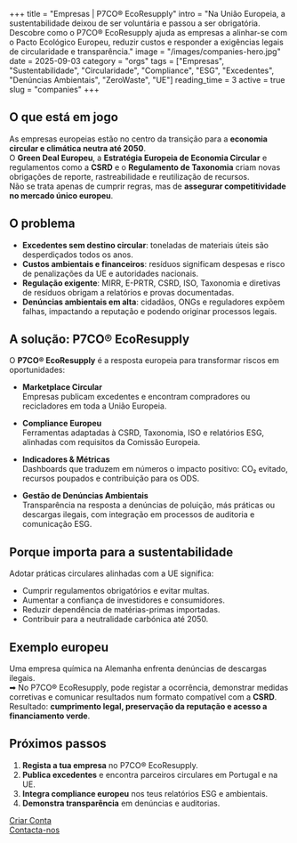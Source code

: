 +++
title = "Empresas | P7CO® EcoResupply"
intro = "Na União Europeia, a sustentabilidade deixou de ser voluntária e passou a ser obrigatória. Descobre como o P7CO® EcoResupply ajuda as empresas a alinhar-se com o Pacto Ecológico Europeu, reduzir custos e responder a exigências legais de circularidade e transparência."
image = "/images/companies-hero.jpg"
date = 2025-09-03
category = "orgs"
tags = ["Empresas", "Sustentabilidade", "Circularidade", "Compliance", "ESG", "Excedentes", "Denúncias Ambientais", "ZeroWaste", "UE"]
reading_time = 3
active = true
slug = "companies"
+++

## O que está em jogo
As empresas europeias estão no centro da transição para a **economia circular e climática neutra até 2050**.  
O **Green Deal Europeu**, a **Estratégia Europeia de Economia Circular** e regulamentos como a **CSRD** e o **Regulamento de Taxonomia** criam novas obrigações de reporte, rastreabilidade e reutilização de recursos.  
Não se trata apenas de cumprir regras, mas de **assegurar competitividade no mercado único europeu**.

## O problema
- **Excedentes sem destino circular**: toneladas de materiais úteis são desperdiçados todos os anos.  
- **Custos ambientais e financeiros**: resíduos significam despesas e risco de penalizações da UE e autoridades nacionais.  
- **Regulação exigente**: MIRR, E-PRTR, CSRD, ISO, Taxonomia e diretivas de resíduos obrigam a relatórios e provas documentadas.  
- **Denúncias ambientais em alta**: cidadãos, ONGs e reguladores expõem falhas, impactando a reputação e podendo originar processos legais.  

## A solução: P7CO® EcoResupply
O **P7CO® EcoResupply** é a resposta europeia para transformar riscos em oportunidades:

- **Marketplace Circular**  
  Empresas publicam excedentes e encontram compradores ou recicladores em toda a União Europeia.  

- **Compliance Europeu**  
  Ferramentas adaptadas à CSRD, Taxonomia, ISO e relatórios ESG, alinhadas com requisitos da Comissão Europeia.  

- **Indicadores & Métricas**  
  Dashboards que traduzem em números o impacto positivo: CO₂ evitado, recursos poupados e contribuição para os ODS.  

- **Gestão de Denúncias Ambientais**  
  Transparência na resposta a denúncias de poluição, más práticas ou descargas ilegais, com integração em processos de auditoria e comunicação ESG.  

## Porque importa para a sustentabilidade
Adotar práticas circulares alinhadas com a UE significa:  
- Cumprir regulamentos obrigatórios e evitar multas.  
- Aumentar a confiança de investidores e consumidores.  
- Reduzir dependência de matérias-primas importadas.  
- Contribuir para a neutralidade carbónica até 2050.  

## Exemplo europeu
Uma empresa química na Alemanha enfrenta denúncias de descargas ilegais.  
➡ No P7CO® EcoResupply, pode registar a ocorrência, demonstrar medidas corretivas e comunicar resultados num formato compatível com a **CSRD**.  
Resultado: **cumprimento legal, preservação da reputação e acesso a financiamento verde**.

## Próximos passos
1. **Regista a tua empresa** no P7CO® EcoResupply.  
2. **Publica excedentes** e encontra parceiros circulares em Portugal e na UE.  
3. **Integra compliance europeu** nos teus relatórios ESG e ambientais.  
4. **Demonstra transparência** em denúncias e auditorias.  

[Criar Conta](/pt/Account/Register)  
[Contacta-nos](/pt/Home/Contact)  
